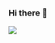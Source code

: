 ### Hi there 👋

<a href="https://velog.io/@qpqp010920" target="_blank"><img src="https://img.shields.io/badge/velog-000000?style=flat&logo=velog&logoColor=20C997"/></a>

<!--
**young00000000/young00000000** is a ✨ _special_ ✨ repository because its `README.md` (this file) appears on your GitHub profile.

Here are some ideas to get you started:

- 🔭 I’m currently working on ...
- 🌱 I’m currently learning ...
- 👯 I’m looking to collaborate on ...
- 🤔 I’m looking for help with ...
- 💬 Ask me about ...
- 📫 How to reach me: ...
- 😄 Pronouns: ...
- ⚡ Fun fact: ...
-->
